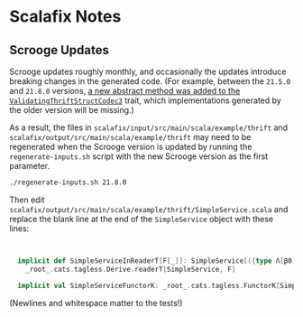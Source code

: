 # Scalafix Notes

## Scrooge Updates

Scrooge updates roughly monthly, and occasionally the updates introduce 
breaking changes in the generated code. (For example, between the `21.5.0` 
and `21.8.0` versions, [a new abstract method was added to the `ValidatingThriftStructCodec3`](https://github.com/twitter/scrooge/commit/fdb8f8f2d9cc30d6ca06b117fe7a82003f330ba8#diff-1fb7ff7b4c7a64ec907dfa620403b5b190f9829f3d5e6e0d57d07685dd53411f)
trait, which implementations generated by the older version will be missing.)

As a result, the files in `scalafix/input/src/main/scala/example/thrift` and
`scalafix/output/src/main/scala/example/thrift` may need to be regenerated when
the Scrooge version is updated by running the `regenerate-inputs.sh` script with
the new Scrooge version as the first parameter.

```bash
./regenerate-inputs.sh 21.8.0
```

Then edit `scalafix/output/src/main/scala/example/thrift/SimpleService.scala` and replace the
blank line at the end of the `SimpleService` object with these lines:

```scala


  implicit def SimpleServiceInReaderT[F[_]]: SimpleService[({type Λ[β0] = _root_.cats.data.ReaderT[F, SimpleService[F], β0]})#Λ] =
    _root_.cats.tagless.Derive.readerT[SimpleService, F]

  implicit val SimpleServiceFunctorK: _root_.cats.tagless.FunctorK[SimpleService] = _root_.cats.tagless.Derive.functorK[SimpleService]


```

(Newlines and whitespace matter to the tests!)
